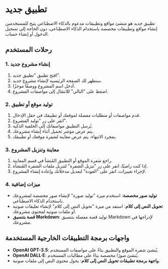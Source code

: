 # تطبيق جديد

تطبيق جديد هو منشئ مواقع وتطبيقات مدعوم بالذكاء الاصطناعي يتيح للمستخدمين إنشاء مواقع وتطبيقات مخصصة باستخدام الذكاء الاصطناعي، دون الحاجة إلى تسجيل الدخول أو إنشاء حساب.

## رحلات المستخدم

### 1. إنشاء مشروع جديد

1. افتح تطبيق "تطبيق جديد".
2. ستظهر لك الصفحة الرئيسية لإنشاء مشروع جديد.
3. أدخل اسم المشروع ووصفًا موجزًا.
4. اضغط على "التالي" للانتقال إلى مواصفات المشروع.

### 2. توليد موقع أو تطبيق

1. قدم مواصفات أو متطلبات مفصلة لموقعك أو تطبيقك في حقل الإدخال.
2. انقر على زر "توليد المشروع".
3. يُرسل التطبيق مواصفاتك إلى الخلفية الذكية.
4. يتم عرض مؤشر تحميل أثناء إنشاء مشروعك.
5. بمجرد الانتهاء، يتم عرض معاينة لشفرة موقعك أو تطبيقك.

### 3. معاينة وتنزيل المشروع

1. راجع شفرة الموقع أو التطبيق المُنشأ في قسم المعاينة.
2. إذا كنت راضيًا، انقر على زر "تنزيل الشفرة" لتنزيل ملفات الشفرة المُنشأة.
3. لإجراء تغييرات، انقر على "العودة" لتعديل مدخلاتك وإعادة إنشاء المشروع.

### 4. ميزات إضافية

- **توليد صور مخصصة**: استخدم ميزة "توليد صورة" لإنشاء صور مخصصة لمشروعك باستخدام الذكاء الاصطناعي.
- **تحويل النص إلى كلام**: استفد من ميزة "تحويل النص إلى كلام" لإنشاء تعليقات صوتية أو ملفات صوتية لمحتوى مشروعك.
- **قصة بتنسيق Markdown**: توليد قصة مفصلة بتنسيق Markdown لإدراجها في مشروعك.

## واجهات برمجة التطبيقات الخارجية المستخدمة

- **OpenAI GPT-3.5**: يُنشئ شفرة الموقع والتطبيق بناءً على مواصفات المستخدم.
- **OpenAI DALL·E**: يُنشئ صورًا مخصصة بناءً على مطالبات المستخدم.
- **واجهة برمجة تطبيقات تحويل النص إلى كلام**: يحول محتوى النص إلى ملفات صوتية.